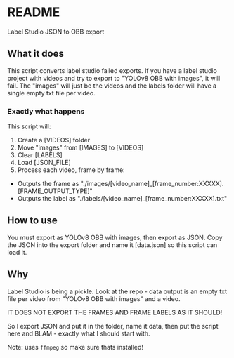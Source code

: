 # README

Label Studio JSON to OBB export

## What it does

This script converts label studio failed exports.
If you have a label studio project with videos and try to export to "YOLOv8 OBB with images", it will fail.
The "images" will just be the videos and the labels folder will have a single empty txt file per video.

### Exactly what happens

This script will:
1. Create a [VIDEOS] folder
2. Move "images" from [IMAGES] to [VIDEOS]
3. Clear [LABELS]
4. Load [JSON_FILE]
5. Process each video, frame by frame:
  - Outputs the frame as "./images/[video_name]_[frame_number:XXXXX].[FRAME_OUTPUT_TYPE]"
  - Outputs the label as "./labels/[video_name]_[frame_number:XXXXX].txt"

## How to use

You must export as YOLOv8 OBB with images, then export as JSON.
Copy the JSON into the export folder and name it [data.json] so this script can load it.

## Why

Label Studio is being a pickle.
Look at the repo - data output is an empty txt file per video from "YOLOv8 OBB with images" and a video.

IT DOES NOT EXPORT THE FRAMES AND FRAME LABELS AS IT SHOULD!

So I export JSON and put it in the folder, name it data, then put the script here and BLAM - exactly what I should start with.

Note: uses `ffmpeg` so make sure thats installed!
